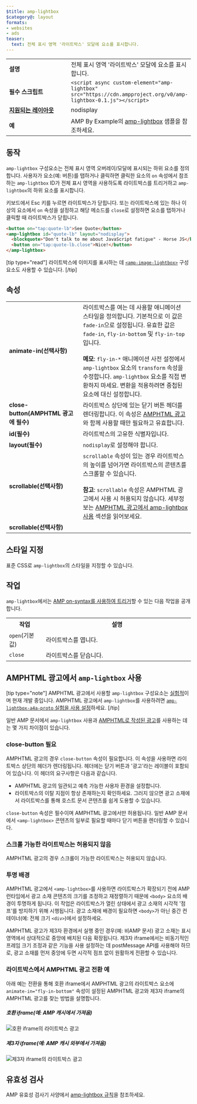 ```yaml
---
$title: amp-lightbox
$category@: layout
formats:
- websites
- ads
teaser:
  text: 전체 표시 영역 '라이트박스' 모달에 요소를 표시합니다.
---
```




<!--
       Copyright 2016 The AMP HTML Authors. All Rights Reserved.

       Licensed under the Apache License, Version 2.0 (the "License");
     you may not use this file except in compliance with the License.
     You may obtain a copy of the License at

     http://www.apache.org/licenses/LICENSE-2.0

     Unless required by applicable law or agreed to in writing, software
     distributed under the License is distributed on an "AS-IS" BASIS,
     WITHOUT WARRANTIES OR CONDITIONS OF ANY KIND, either express or implied.
     See the License for the specific language governing permissions and
     limitations under the License.
-->



<table>
  <tr>
    <td width="40%"><strong>설명</strong></td>
    <td>전체 표시 영역 '라이트박스' 모달에 요소를 표시합니다.</td>
  </tr>
  <tr>
    <td width="40%"><strong>필수 스크립트</strong></td>
    <td><code>&lt;script async custom-element="amp-lightbox" src="https://cdn.ampproject.org/v0/amp-lightbox-0.1.js"&gt;&lt;/script&gt;</code></td>
  </tr>
  <tr>
    <td class="col-fourty"><strong><a href="../../../documentation/guides-and-tutorials/develop/style_and_layout/control_layout.md">지원되는 레이아웃</a></strong></td>
    <td>nodisplay</td>
  </tr>
  <tr>
    <td width="40%"><strong>예</strong></td>
    <td>AMP By Example의 <a href="https://ampbyexample.com/components/amp-lightbox/">amp-lightbox</a> 샘플을 참조하세요.</td>
  </tr>
</table>


## 동작

`amp-lightbox` 구성요소는 전체 표시 영역 오버레이/모달에 표시되는 하위 요소를 정의합니다. 사용자가 요소(예: 버튼)를 탭하거나 클릭하면 클릭한 요소의 `on` 속성에서 참조하는 `amp-lightbox` ID가 전체 표시 영역을 사용하도록 라이트박스를 트리거하고 `amp-lightbox`의 하위 요소를 표시합니다.

키보드에서 Esc 키를 누르면 라이트박스가 닫힙니다. 또는 라이트박스에 있는 하나 이상의 요소에서 `on` 속성을 설정하고 해당 메소드를 `close`로 설정하면 요소를 탭하거나 클릭할 때 라이트박스가 닫힙니다.

```html
<button on="tap:quote-lb">See Quote</button>
<amp-lightbox id="quote-lb" layout="nodisplay">
  <blockquote>"Don't talk to me about JavaScript fatigue" - Horse JS</blockquote>
  <button on="tap:quote-lb.close">Nice!</button>
</amp-lightbox>
```

[tip type="read"]
라이트박스에 이미지를 표시하는 데 [`<amp-image-lightbox>`](amp-image-lightbox.md) 구성요소도 사용할 수 있습니다.
[/tip]

## 속성

<table>
  <tr>
    <td width="40%"><strong>animate-in(선택사항)</strong></td>
    <td>라이트박스를 여는 데 사용할 애니메이션 스타일을 정의합니다. 기본적으로 이 값은
      <code>fade-in</code>으로 설정됩니다. 유효한 값은 <code>fade-in</code>, <code>fly-in-bottom</code> 및
        <code>fly-in-top</code>입니다.
          <br><br>
            <strong>메모</strong>: <code>fly-in-*</code> 애니메이션 사전 설정에서 <code>amp-lightbox</code> 요소의 <code>transform</code> 속성을
                수정합니다. <code>amp-lightbox</code> 요소를 직접 변환하지
                마세요. 변환을 적용하려면 중첩된 요소에 대신 설정합니다.</td>
            </tr>
            <tr>
              <td width="40%"><strong>close-button(AMPHTML 광고에 필수)</strong></td>
              <td>라이트박스 상단에 있는 닫기 버튼 헤더를 렌더링합니다. 이 속성은 <a href="#a4a">AMPHTML 광고</a>와 함께 사용할 때만
                  필요하고 유효합니다.</td>
              </tr>
              <tr>
                <td width="40%"><strong>id(필수)</strong></td>
                <td>라이트박스의 고유한 식별자입니다.</td>
              </tr>
              <tr>
                <td width="40%"><strong>layout(필수)</strong></td>
                <td><code>nodisplay</code>로 설정해야 합니다.</td>
              </tr>
              <tr>
                <td width="40%"><strong>scrollable(선택사항)</strong></td>
                <td><code>scrollable</code> 속성이 있는 경우 라이트박스의 높이를 넘어가면 라이트박스의 콘텐츠를 스크롤할 수 있습니다.
                  <br><br>
                    <strong>참고</strong>: <code>scrollable</code> 속성은 AMPHTML 광고에서 <code><amp-lightbox></code> 사용 시 허용되지 않습니다. 세부정보는 <a href="#a4a">AMPHTML 광고에서 amp-lightbox 사용</a> 섹션을 읽어보세요.</td>
                  </tr>
                  <tr>
                    <td width="40%"><strong>scrollable(선택사항)</strong></td>
                    <td></td>
                  </tr>
                </table>

## 스타일 지정

표준 CSS로 `amp-lightbox`의 스타일을 지정할 수 있습니다.

## 작업

`amp-lightbox`에서는 [AMP on-syntax를 사용하여 트리거](../../../documentation/guides-and-tutorials/learn/amp-actions-and-events.md)할 수 있는 다음 작업을 공개합니다.

<table>
  <tr>
    <th width="20%">작업</th>
    <th>설명</th>
  </tr>
  <tr>
    <td><code>open</code>(기본값)</td>
    <td>라이트박스를 엽니다.</td>
  </tr>
  <tr>
    <td><code>close</code></td>
    <td>라이트박스를 닫습니다.</td>
  </tr>
</table>

## <a id="a4a"></a> AMPHTML 광고에서 `amp-lightbox` 사용

[tip type="note"]
AMPHTML 광고에서 사용할 `amp-lightbox` 구성요소는 [실험적](../../../documentation/guides-and-tutorials/learn/experimental.md)이며 현재 개발 중입니다. AMPHTML 광고에서 `amp-lightbox`를 사용하려면 [`amp-lightbox-a4a-proto` 실험을 사용 설정](http://cdn.ampproject.org/experiments.html)하세요.
[/tip]

일반 AMP 문서에서 `amp-lightbox` 사용과 [AMPHTML로 작성된 광고](../../../documentation/guides-and-tutorials/learn/a4a_spec.md)를 사용하는 데는 몇 가지 차이점이 있습니다.

### close-button 필요

AMPHTML 광고의 경우 `close-button` 속성이 필요합니다. 이 속성을 사용하면 라이트박스 상단의 헤더가 렌더링됩니다. 헤더에는 닫기 버튼과 '광고'라는 레이블이 포함되어 있습니다. 이 헤더의 요구사항은 다음과 같습니다.

* AMPHTML 광고의 일관되고 예측 가능한 사용자 환경을 설정합니다.
* 라이트박스의 이탈 지점이 항상 존재하는지 확인하세요. 그러지 않으면 광고 소재에서 라이트박스를 통해 호스트 문서 콘텐츠를 쉽게 도용할 수 있습니다.

`close-button` 속성은 필수이며 AMPHTML 광고에서만 허용됩니다. 일반 AMP 문서에서 `<amp-lightbox>` 콘텐츠의 일부로 필요할 때마다 닫기 버튼을 렌더링할 수 있습니다.

### 스크롤 가능한 라이트박스는 허용되지 않음

AMPHTML 광고의 경우 스크롤이 가능한 라이트박스는 허용되지 않습니다.

### 투명 배경

AMPHTML 광고에서 `<amp-lightbox>`를 사용하면 라이트박스가 확장되기 전에 AMP 런타임에서 광고 소재 콘텐츠의 크기를 조정하고 재정렬하기 때문에 `<body>` 요소의 배경이 투명하게 됩니다. 이 작업은 라이트박스가 열린 상태에서 광고 소재의 시각적 '점프'를 방지하기 위해 시행됩니다. 광고 소재에 배경이 필요하면 `<body>`가 아닌 중간 컨테이너(예: 전체 크기 `<div>`)에서 설정하세요.

AMPHTML 광고가 제3자 환경에서 실행 중인 경우(예: 비AMP 문서) 광고 소재는 표시 영역에서 상대적으로 중앙에 배치된 다음 확장됩니다. 제3자 iframe에서는 비동기적인 프레임 크기 조정과 같은 기능을 사용 설정하는 데 postMessage API를 사용해야 하므로, 광고 소재를 먼저 중앙에 두면 시각적 점프 없이 원활하게 전환할 수 있습니다.

### 라이트박스에서 AMPHTML 광고 전환 예

아래 예는 전환을 통해 호환 iframe에서 AMPHTML 광고의 라이트박스 요소에 `animate-in="fly-in-bottom"` 속성이 설정된 AMPHTML 광고와 제3자 iframe의 AMPHTML 광고를 찾는 방법을 설명합니다.

##### 호환 iframe(예: AMP 캐시에서 가져옴)

<amp-img alt="호환 iframe의 라이트박스 광고" width="360" height="480" src="https://github.com/ampproject/amphtml/raw/master/spec/img/lightbox-ad-fie.gif" layout="fixed">
  <noscript>
    <img alt="호환 iframe의 라이트박스 광고" src="../../spec/img/lightbox-ad-fie.gif">
    </noscript>
  </amp-img>

##### 제3자 iframe(예: AMP 캐시 외부에서 가져옴)

<amp-img alt="제3자 iframe의 라이트박스 광고" width="360" height="480" src="https://github.com/ampproject/amphtml/raw/master/spec/img/lightbox-ad-3p.gif" layout="fixed">
  <noscript>
    <img alt="제3자 iframe의 라이트박스 광고" src="../../spec/img/lightbox-ad-3p.gif">
    </noscript>
  </amp-img>

## 유효성 검사

AMP 유효성 검사기 사양에서 [amp-lightbox 규칙](https://github.com/ampproject/amphtml/blob/master/extensions/amp-lightbox/validator-amp-lightbox.protoascii)을 참조하세요.
